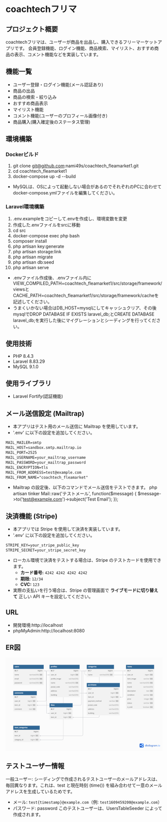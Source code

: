 # coachtechフリマ

## プロジェクト概要
coachtechフリマは、ユーザーが商品を出品し、購入できるフリーマーケットアプリです。
会員登録機能、ログイン機能、商品検索、マイリスト、おすすめ商品の表示、コメント機能などを実装しています。

## 機能一覧
- ユーザー登録・ログイン機能(メール認証あり)
- 商品の出品
- 商品の検索・絞り込み
- おすすめ商品表示
- マイリスト機能
- コメント機能(ユーザーのプロフィール画像付き)
- 商品購入(購入確定後のステータス管理)

## 環境構築
### Dockerビルド
1. git clone git@github.com:nami49s/coachtech_fleamarket1.git
2. cd coachtech_fleamarket1
3. docker-compose up -d --build

* MySQLは、OSによって起動しない場合があるのでそれぞれのPCに合わせてdocker-compose.ymlファイルを編集してください。

### Laravel環境構築
1. .env.exampleをコピーして.envを作成し、環境変数を変更
2. 作成した.envファイルをsrcに移動
3. cd src
4. docker-compose exec php bash
5. composer install
6. php artisan key:generate
7. php artisan storage:link
8. php artisan migrate
9. php artisan db:seed
10. php artisan serve
* .envファイル作成後、.envファイル内にVIEW_COMPILED_PATH=coachtech_fleamarket1/src/storage/framework/viewsとCACHE_PATH=coachtech_fleamarket1/src/storage/framework/cacheを記述してください。
* うまくいかない場合はDB_HOST=mysqlにしてキャッシュクリア、その後mysqlでDROP DATABASE IF EXISTS laravel_db;とCREATE DATABASE laravel_db;を実行した後にマイグレーションとシーディングを行ってください。

## 使用技術
- PHP 8.4.3
- Laravel 8.83.29
- MySQL 9.1.0

## 使用ライブラリ
- Laravel Fortify(認証機能)

## メール送信設定 (Mailtrap)
- 本アプリはテスト用のメール送信に Mailtrap を使用しています。
- '.env' に以下の設定を追加してください。
```env
MAIL_MAILER=smtp
MAIL_HOST=sandbox.smtp.mailtrap.io
MAIL_PORT=2525
MAIL_USERNAME=your_mailtrap_username
MAIL_PASSWORD=your_mailtrap_password
MAIL_ENCRYPTION=tls
MAIL_FROM_ADDRESS=test@example.com
MAIL_FROM_NAME="coachtech_fleamarket"
```
- Mailtrap の設定後、以下のコマンドでメール送信をテストできます。
php artisan tinker
			Mail::raw('テストメール', function($message) {
                $message->to('test@example.com')->subject('Test Email');
            });

## 決済機能 (Stripe)
- 本アプリでは Stripe を使用して決済を実装しています。
- '.env' に以下の設定を追加してください。
```env
STRIPE_KEY=your_stripe_public_key
STRIPE_SECRET=your_stripe_secret_key
```

- ローカル環境で決済をテストする場合は、Stripe のテストカードを使用できます。
  - **カード番号:** `4242 4242 4242 4242`
  - **期限:** `12/34`
  - **CVC:** `123`
- 実際の支払いを行う場合は、Stripe の管理画面で **ライブモードに切り替えて** 正しい API キーを設定してください。

## URL
- 開発環境:http://localhost
- phpMyAdmin:http://localhost:8080

## ER図
![ER図](public/images/coachtech-flea-market.png)

## テストユーザー情報
一般ユーザー:
シーディングで作成されるテストユーザーのメールアドレスは、毎回異なります。これは、test と現在時刻 (time()) を組み合わせて一意のメールアドレスを生成しているためです。
- メール: `test{timestamp}@example.com`（例: `test1609459200@example.com`）
- パスワード: password
このテストユーザーは、UsersTableSeeder によって作成されます。
